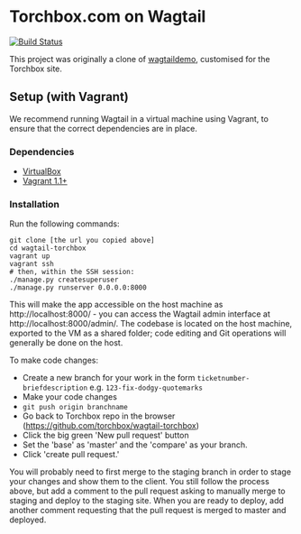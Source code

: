 Torchbox.com on Wagtail
=======================

[![Build Status](http://ci.torchbox.com/api/badges/torchbox/wagtail-torchbox/status.svg)](http://ci.torchbox.com/torchbox/wagtail-torchbox)

This project was originally a clone of [wagtaildemo](http://github.com/torchbox/wagtaildemo), customised for the Torchbox site.

Setup (with Vagrant)
--------------------

We recommend running Wagtail in a virtual machine using Vagrant, to ensure that the correct dependencies are in place.

### Dependencies
 - [VirtualBox](https://www.virtualbox.org/)
 - [Vagrant 1.1+](http://www.vagrantup.com)

### Installation

Run the following commands:
	
```
git clone [the url you copied above]
cd wagtail-torchbox
vagrant up
vagrant ssh
# then, within the SSH session:
./manage.py createsuperuser
./manage.py runserver 0.0.0.0:8000
```

This will make the app accessible on the host machine as http://localhost:8000/ - you can access the Wagtail admin interface at http://localhost:8000/admin/. The codebase is located on the host
machine, exported to the VM as a shared folder; code editing and Git operations will generally be done on the host.

To make code changes:
 - Create a new branch for your work in the form `ticketnumber-briefdescription` e.g. `123-fix-dodgy-quotemarks`
 - Make your code changes
 - `git push origin branchname`
 - Go back to Torchbox repo in the browser (https://github.com/torchbox/wagtail-torchbox)
 - Click the big green 'New pull request' button
 - Set the 'base' as 'master' and the 'compare' as your branch.
 - Click 'create pull request.'

You will probably need to first merge to the staging branch in order to stage your changes and show them to the client. You still follow the process above, but add a comment to the pull request asking to manually merge to staging and deploy to the staging site. When you are ready to deploy, add another comment requesting that the pull request is merged to master and deployed.
